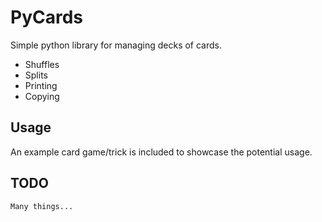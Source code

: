 # PyCards
Simple python library for managing decks of cards.
- Shuffles
- Splits
- Printing
- Copying

## Usage
An example card game/trick is included to showcase the potential usage.

## TODO
``` Many things... ```
